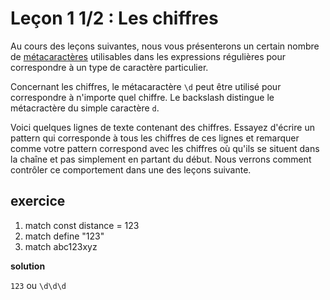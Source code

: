 # Leçon 1 1/2 : Les chiffres

Au cours des leçons suivantes, nous vous présenterons un certain nombre de [métacaractères](https://fr.wikipedia.org/wiki/M%C3%A9tacaract%C3%A8re) utilisables dans les expressions régulières pour correspondre à un type de caractère particulier.

Concernant les chiffres, le métacaractère `\d` peut être utilisé pour correspondre à n'importe quel chiffre. Le backslash distingue le métacractère du simple caractère `d`.

Voici quelques lignes de texte contenant des chiffres. Essayez d'écrire un pattern qui corresponde à tous les chiffres de ces lignes et remarquer comme votre pattern correspond avec les chiffres où qu'ils se situent dans la chaîne et pas simplement en partant du début. Nous verrons comment contrôler ce comportement dans une des leçons suivante.

## exercice

1. match const distance = 123
2. match define "123"
3. match abc123xyz

**solution**

`123` ou `\d\d\d`

